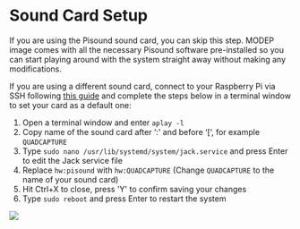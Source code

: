 # Sound Card Setup

If you are using the Pisound sound card, you can skip this step. MODEP image comes with all the necessary Pisound software pre-installed so you can start playing around with the system straight away without making any modifications. 

If you are using a different sound card, connect to your Raspberry Pi via SSH following [this guide](faq#connecting-to-raspberry-pi-via-ssh) and complete the steps below in a terminal window to set your card as a default one:

1. Open a terminal window and enter `aplay -l`
2. Copy name of the sound card after ‘:' and before ‘[‘, for example `QUADCAPTURE`
3. Type `sudo nano /usr/lib/systemd/system/jack.service` and press Enter to edit the Jack service file
4. Replace `hw:pisound` with `hw:QUADCAPTURE` (Change `QUADCAPTURE` to the name of your sound card)
5. Hit Ctrl+X to close, press 'Y' to confirm saving your changes
6. Type `sudo reboot` and press Enter to restart the system

![](https://d2mxuefqeaa7sj.cloudfront.net/s_065861E88B4BC6E5846F284C5C9C3ACB680E7A1FD270C563898A163606732A5E_1534806168175_image.png)